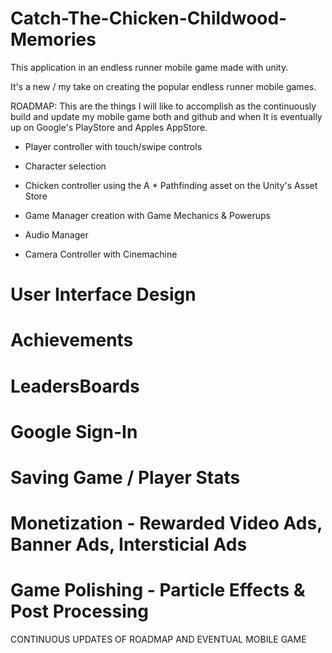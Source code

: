 # Catch-The-Chicken-Childwood-Memories
This application in an endless runner mobile game made with unity. 

It's a new / my take on creating the popular endless runner mobile games.

ROADMAP:
This are the things I will like to accomplish as the continuously build and update my mobile game both and github and when It is eventually up on Google's PlayStore and Apples AppStore.

* Player controller with touch/swipe controls

* Character selection

* Chicken controller using the A * Pathfinding asset on the Unity's Asset Store

* Game Manager creation with Game Mechanics & Powerups

* Audio Manager

* Camera Controller with Cinemachine

# User Interface Design

# Achievements

# LeadersBoards

# Google Sign-In

# Saving Game / Player Stats

# Monetization - Rewarded Video Ads, Banner Ads, Intersticial Ads

# Game Polishing - Particle Effects & Post Processing

CONTINUOUS UPDATES OF ROADMAP AND EVENTUAL MOBILE GAME

